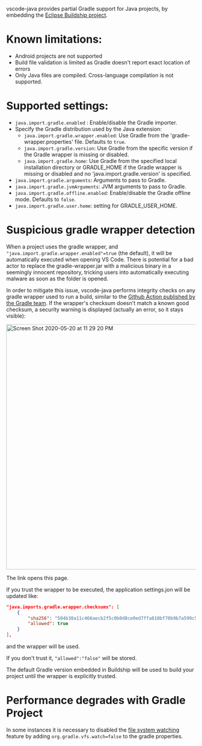 vscode-java provides partial Gradle support for Java projects, by embedding the [Eclipse Buildship project](https://github.com/eclipse/buildship).


# Known limitations:

- Android projects are not supported
- Build file validation is limited as Gradle doesn't report exact location of errors
- Only Java files are compiled. Cross-language compilation is not supported.

# Supported settings:
* `java.import.gradle.enabled` : Enable/disable the Gradle importer.
* Specify the Gradle distribution used by the Java extension:
  * `java.import.gradle.wrapper.enabled`: Use Gradle from the 'gradle-wrapper.properties' file. Defaults to `true`.
  * `java.import.gradle.version`: Use Gradle from the specific version if the Gradle wrapper is missing or disabled.
  * `java.import.gradle.home`: Use Gradle from the specified local installation directory or GRADLE_HOME if the Gradle wrapper is missing or disabled and no 'java.import.gradle.version' is specified.
* `java.import.gradle.arguments`: Arguments to pass to Gradle.
* `java.import.gradle.jvmArguments`: JVM arguments to pass to Gradle.
* `java.import.gradle.offline.enabled`: Enable/disable the Gradle offline mode. Defaults to `false`.
* `java.import.gradle.user.home`: setting for GRADLE_USER_HOME.

# Suspicious gradle wrapper detection <a id="suspicious.wrapper" />
When a project uses the gradle wrapper, and `"java.import.gradle.wrapper.enabled"=true` (the default), it will be automatically executed when opening VS Code. 
There is potential for a bad actor to replace the gradle-wrapper.jar with a malicious binary in a seemingly innocent repository, tricking users into automatically executing malware as soon as the folder is opened.

In order to mitigate this issue, vscode-java performs integrity checks on any gradle wrapper used to run a build, similar to the [Github Action published by the Gradle team](https://docs.gradle.org/current/userguide/gradle_wrapper.html#wrapper_checksum_verification). If the wrapper's checksum doesn't match a known good checksum, a security warning is displayed (actually an error, so it stays visible):

 <img width="652" alt="Screen Shot 2020-05-20 at 11 29 20 PM" src="https://user-images.githubusercontent.com/148698/82499371-dc2db400-9af1-11ea-9c55-c721b3f8b8fb.png">

The link opens this page.

If you trust the wrapper to be executed, the application settings.jon will be updated like:

```json
"java.imports.gradle.wrapper.checksums": [
    {
        "sha256": "504b38a11c466aecb2f5c0b0d8ce0ed7ffa810bf70b9b7a599c570051be8fb4e",
        "allowed": true
    }
],
```
and the wrapper will be used.

If you don't trust it, `"allowed":"false"` will be stored. 

The default Gradle version embedded in Buildship will be used to build your project until the wrapper is explicitly trusted.

# Performance degrades with Gradle Project

In some instances it is necessary to disabled the [file system watching](https://blog.gradle.org/introducing-file-system-watching) feature by adding `org.gradle.vfs.watch=false` to the gradle properties.